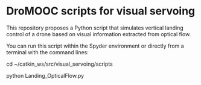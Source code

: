 # DroMOOC scripts for visual servoing

This repository proposes a Python script that simulates vertical landing control of a drone based on visual information extracted from optical flow.

You can run this script within the Spyder environment or directly from a terminal with the command lines:    

   cd ~/catkin_ws/src/visual_servoing/scripts

   python Landing_OpticalFlow.py